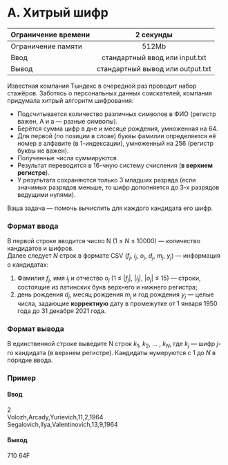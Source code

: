 # А. Хитрый шифр

| Ограничение времени |            2 секунды             |
|---------------------|:--------------------------------:|
| Ограничение памяти  |              512Mb               |
| Ввод                |  стандартный ввод или input.txt  |
| Вывод               | стандартный вывод или output.txt |

Известная компания Тындекс в очередной раз проводит набор стажёров.
Заботясь о персональных данных соискателей, компания придумала хитрый алгоритм шифрования:
- Подсчитывается количество различных символов в ФИО (регистр важен, А и а — разные символы).
- Берётся сумма цифр в дне и месяце рождения, умноженная на $64$.
- Для первой (по позиции в слове) буквы фамилии определяется её номер в алфавите (в $1$-индексации), умноженный на $256$ (регистр буквы не важен).
- Полученные числа суммируются.
- Результат переводится в $16$-чную систему счисления (**в верхнем регистре**).
- У результата сохраняются только $3$ младших разряда (если значимых разрядов меньше, то шифр дополняется до $3$-х разрядов ведущими нулями).

Ваша задача — помочь вычислить для каждого кандидата его шифр.

### Формат ввода

В первой строке вводится число N ($1$ ≤ $N$ ≤ $10000$)
 — количество кандидатов и шифров.  
Далее следует $N$ строк в формате CSV ($f_j$, $i_j$, $o_j$, $d_j$, $m_j$, $y_j$) — информация о кандидатах:
1) Фамилия $f_j$, имя $i_j$ и отчество $o_j$ (1 ≤ $|f_j|$, $|i_j|$, $|o_j|$ ≤ 15) — строки, состоящие из латинских букв верхнего и нижнего регистра;
2) день рождения $d_j$, месяц рождения $m_j$ и год рождения $y_j$ — целые числа, задающие **корректную** дату в промежутке от $1$ января $1950$ года до $31$ декабря $2021$ года.

### Формат вывода

В единственной строке выведите N строк $k_1$, $k_2$, … , $k_N$, где $k_j$ — шифр $j$-го кандидата (в верхнем регистре). Кандидаты нумеруются с $1$ до $N$ в порядке ввода.

### Пример

#### Ввод  
2  
Volozh,Arcady,Yurievich,11,2,1964  
Segalovich,Ilya,Valentinovich,13,9,1964

#### Вывод  

710 64F 
